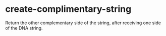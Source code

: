 # create-complimentary-string
Return the other complementary side of the string, after receiving one side of the DNA string.
